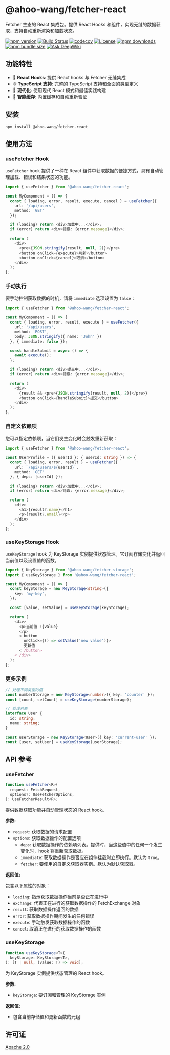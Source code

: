 # @ahoo-wang/fetcher-react

Fetcher 生态的 React 集成包。提供 React Hooks 和组件，实现无缝的数据获取，支持自动重新渲染和加载状态。

[![npm version](https://img.shields.io/npm/v/@ahoo-wang/fetcher-react.svg)](https://www.npmjs.com/package/@ahoo-wang/fetcher-react)
[![Build Status](https://github.com/Ahoo-Wang/fetcher/actions/workflows/ci.yml/badge.svg)](https://github.com/Ahoo-Wang/fetcher/actions)
[![codecov](https://codecov.io/gh/Ahoo-Wang/fetcher/graph/badge.svg?token=JGiWZ52CvJ)](https://codecov.io/gh/Ahoo-Wang/fetcher)
[![License](https://img.shields.io/npm/l/@ahoo-wang/fetcher-react.svg)](https://github.com/Ahoo-Wang/fetcher/blob/main/LICENSE)
[![npm downloads](https://img.shields.io/npm/dm/@ahoo-wang/fetcher-react.svg)](https://www.npmjs.com/package/@ahoo-wang/fetcher-react)
[![npm bundle size](https://img.shields.io/bundlephobia/minzip/%40ahoo-wang%2Ffetcher-react)](https://www.npmjs.com/package/@ahoo-wang/fetcher-react)
[![Ask DeepWiki](https://deepwiki.com/badge.svg)](https://deepwiki.com/Ahoo-Wang/fetcher)

## 功能特性

- 🔄 **React Hooks**: 提供 React hooks 与 Fetcher 无缝集成
- 🌐 **TypeScript 支持**: 完整的 TypeScript 支持和全面的类型定义
- 🚀 **现代化**: 使用现代 React 模式和最佳实践构建
- 🧠 **智能缓存**: 内置缓存和自动重新验证

## 安装

```bash
npm install @ahoo-wang/fetcher-react
```

## 使用方法

### useFetcher Hook

`useFetcher` hook 提供了一种在 React 组件中获取数据的便捷方式，具有自动管理加载、错误和结果状态的功能。

```typescript jsx
import { useFetcher } from '@ahoo-wang/fetcher-react';

const MyComponent = () => {
  const { loading, error, result, execute, cancel } = useFetcher({
    url: '/api/users',
    method: 'GET'
  });

  if (loading) return <div>加载中...</div>;
  if (error) return <div>错误: {error.message}</div>;

  return (
    <div>
      <pre>{JSON.stringify(result, null, 2)}</pre>
      <button onClick={execute}>刷新</button>
      <button onClick={cancel}>取消</button>
    </div>
  );
};
```

### 手动执行

要手动控制获取数据的时机，请将 `immediate` 选项设置为 `false`：

```typescript jsx
import { useFetcher } from '@ahoo-wang/fetcher-react';

const MyComponent = () => {
  const { loading, error, result, execute } = useFetcher({
    url: '/api/users',
    method: 'POST',
    body: JSON.stringify({ name: 'John' })
  }, { immediate: false });

  const handleSubmit = async () => {
    await execute();
  };

  if (loading) return <div>提交中...</div>;
  if (error) return <div>错误: {error.message}</div>;

  return (
    <div>
      {result && <pre>{JSON.stringify(result, null, 2)}</pre>}
      <button onClick={handleSubmit}>提交</button>
    </div>
  );
};
```

### 自定义依赖项

您可以指定依赖项，当它们发生变化时会触发重新获取：

```typescript jsx
import { useFetcher } from '@ahoo-wang/fetcher-react';

const UserProfile = ({ userId }: { userId: string }) => {
  const { loading, error, result } = useFetcher({
    url: `/api/users/${userId}`,
    method: 'GET'
  }, { deps: [userId] });

  if (loading) return <div>加载中...</div>;
  if (error) return <div>错误: {error.message}</div>;

  return (
    <div>
      <h1>{result?.name}</h1>
      <p>{result?.email}</p>
    </div>
  );
};
```

### useKeyStorage Hook

`useKeyStorage` hook 为 KeyStorage 实例提供状态管理。它订阅存储变化并返回当前值以及设置值的函数。

```typescript jsx
import { KeyStorage } from '@ahoo-wang/fetcher-storage';
import { useKeyStorage } from '@ahoo-wang/fetcher-react';

const MyComponent = () => {
  const keyStorage = new KeyStorage<string>({
    key: 'my-key',
  });

  const [value, setValue] = useKeyStorage(keyStorage);

  return (
    <div>
      <p>当前值 :{value}
      </p>
      < button
        onClick={() => setValue('new value')}>
        更新值
      < /button>
    < /div>
  );
};
```

### 更多示例

```typescript jsx
// 处理不同类型的值
const numberStorage = new KeyStorage<number>({ key: 'counter' });
const [count, setCount] = useKeyStorage(numberStorage);

// 处理对象
interface User {
  id: string;
  name: string;
}

const userStorage = new KeyStorage<User>({ key: 'current-user' });
const [user, setUser] = useKeyStorage(userStorage);
```

## API 参考

### useFetcher

```typescript
function useFetcher<R>(
  request: FetchRequest,
  options?: UseFetcherOptions,
): UseFetcherResult<R>;
```

提供数据获取功能并自动管理状态的 React hook。

**参数:**

- `request`: 获取数据的请求配置
- `options`: 获取数据操作的配置选项
    - `deps`: 获取数据操作的依赖项列表。提供时，当这些值中的任何一个发生变化时，hook 将重新获取数据。
    - `immediate`: 获取数据操作是否应在组件挂载时立即执行。默认为 `true`。
    - `fetcher`: 要使用的自定义获取器实例。默认为默认获取器。

**返回值:**

包含以下属性的对象：

- `loading`: 指示获取数据操作当前是否正在进行中
- `exchange`: 代表正在进行的获取数据操作的 FetchExchange 对象
- `result`: 获取数据操作返回的数据
- `error`: 获取数据操作期间发生的任何错误
- `execute`: 手动触发获取数据操作的函数
- `cancel`: 取消正在进行的获取数据操作的函数

### useKeyStorage

```typescript jsx
function useKeyStorage<T>(
  keyStorage: KeyStorage<T>,
): [T | null, (value: T) => void];
```

为 KeyStorage 实例提供状态管理的 React hook。

**参数:**

- `keyStorage`: 要订阅和管理的 KeyStorage 实例

**返回值:**

- 包含当前存储值和更新函数的元组

## 许可证

[Apache 2.0](https://github.com/Ahoo-Wang/fetcher/blob/main/LICENSE)
